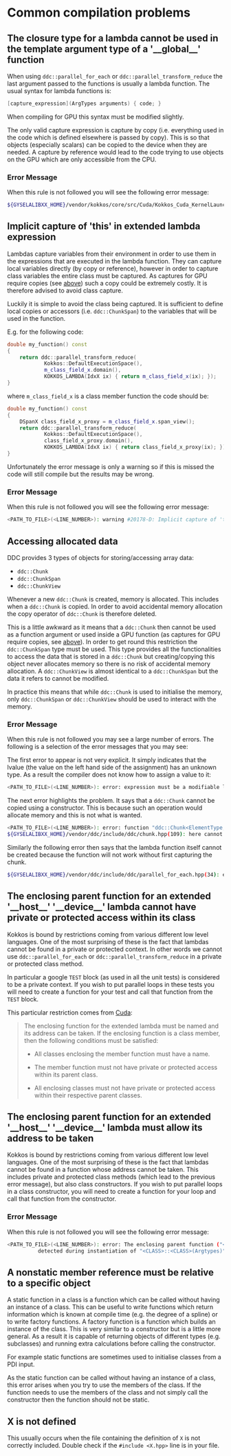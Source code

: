 # Common compilation problems

## The closure type for a lambda cannot be used in the template argument type of a '\_\_global\_\_' function

When using `ddc::parallel_for_each` or `ddc::parallel_transform_reduce` the last argument passed to the functions is usually a lambda function. The usual syntax for lambda functions is:

```cpp
[capture_expression](ArgTypes arguments) { code; }
```

When compiling for GPU this syntax must be modified slightly.

The only valid capture expression is capture by copy (i.e. everything used in the code which is defined elsewhere is passed by copy). This is so that objects (especially scalars) can be copied to the device when they are needed. A capture by reference would lead to the code trying to use objects on the GPU which are only accessible from the CPU.

### Error Message

When this rule is not followed you will see the following error message:

```bash
${GYSELALIBXX_HOME}/vendor/kokkos/core/src/Cuda/Kokkos_Cuda_KernelLaunch.hpp(345): error: The closure type for a lambda ("lambda [](ArgTypes)->void", defined at <PATH_TO_FILE>:<LINE_NUMBER>) cannot be used in the template argument type of a __global__ function template instantiation, unless the lambda is defined within a __device__ or __global__ function, or the flag '-extended-lambda' is specified and the lambda is an extended lambda (a __device__ or __host__ __device__ lambda defined within a __host__ or __host__ __device__ function)
```

## Implicit capture of 'this' in extended lambda expression

Lambdas capture variables from their environment in order to use them in the expressions that are executed in the lambda function. They can capture local variables directly (by copy or reference), however in order to capture class variables the entire class must be captured. As captures for GPU require copies (see [above](#docs_Common_compilation_problems__The_closure_type_for_a_lambda_cannot_be_used_in_the_template_argument_type_of_a____global____function)) such a copy could be extremely costly. It is therefore advised to avoid class capture.

Luckily it is simple to avoid the class being captured. It is sufficient to define local copies or accessors (i.e. `ddc::ChunkSpan`) to the variables that will be used in the function.

E.g. for the following code:

```cpp
double my_function() const 
{   
    return ddc::parallel_transform_reduce(
            Kokkos::DefaultExecutionSpace(),
            m_class_field_x.domain(),
            KOKKOS_LAMBDA(IdxX ix) { return m_class_field_x(ix); });
}
```

where `m_class_field_x` is a class member function the code should be:

```cpp
double my_function() const 
{
    DSpanX class_field_x_proxy = m_class_field_x.span_view();   
    return ddc::parallel_transform_reduce(
            Kokkos::DefaultExecutionSpace(),
            class_field_x_proxy.domain(),
            KOKKOS_LAMBDA(IdxX ix) { return class_field_x_proxy(ix); });
}
```

Unfortunately the error message is only a warning so if this is missed the code will still compile but the results may be wrong.

### Error Message

When this rule is not followed you will see the following error message:

```bash
<PATH_TO_FILE>(<LINE_NUMBER>): warning #20178-D: Implicit capture of 'this' in extended lambda expression
```

## Accessing allocated data

DDC provides 3 types of objects for storing/accessing array data:

- `ddc::Chunk`
- `ddc::ChunkSpan`
- `ddc::ChunkView`

Whenever a new `ddc::Chunk` is created, memory is allocated. This includes when a `ddc::Chunk` is copied. In order to avoid accidental memory allocation the copy operator of `ddc::Chunk` is therefore deleted.

This is a little awkward as it means that a `ddc::Chunk` then cannot be used as a function argument or used inside a GPU function (as captures for GPU require copies, see [above](#docs_Common_compilation_problems__The_closure_type_for_a_lambda_cannot_be_used_in_the_template_argument_type_of_a____global____function)). In order to get round this restriction the `ddc::ChunkSpan` type must be used. This type provides all the functionalities to access the data that is stored in a `ddc::Chunk` but creating/copying this object never allocates memory so there is no risk of accidental memory allocation. A `ddc::ChunkView` is almost identical to a `ddc::ChunkSpan` but the data it refers to cannot be modified.

In practice this means that while `ddc::Chunk` is used to initialise the memory, only `ddc::ChunkSpan` or `ddc::ChunkView` should be used to interact with the memory.

### Error Message

When this rule is not followed you may see a large number of errors. The following is a selection of the error messages that you may see:

The first error to appear is not very explicit. It simply indicates that the lvalue (the value on the left hand side of the assignment) has an unknown type. As a result the compiler does not know how to assign a value to it:

```bash
<PATH_TO_FILE>(<LINE_NUMBER>): error: expression must be a modifiable lvalue
```

The next error highlights the problem. It says that a `ddc::Chunk` cannot be copied using a constructor. This is because such an operation would allocate memory and this is not what is wanted.

```bash
<PATH_TO_FILE>(<LINE_NUMBER>): error: function "ddc::Chunk<ElementType, ddc::DiscreteDomain<DDims...>, Allocator>::Chunk(const ddc::Chunk<ElementType, ddc::DiscreteDomain<DDims...>, Allocator> &) [with ElementType=double, DDims=<Dim1, Dim2,...>, Allocator=ddc::KokkosAllocator<double, Kokkos::CudaSpace>]"
${GYSELALIBXX_HOME}/vendor/ddc/include/ddc/chunk.hpp(109): here cannot be referenced -- it is a deleted function
```

Similarly the following error then says that the lambda function itself cannot be created because the function will not work without first capturing the chunk.

```bash
${GYSELALIBXX_HOME}/vendor/ddc/include/ddc/parallel_for_each.hpp(34): error: function "lambda [](ArgType)->void::<unnamed>(const lambda [](ArgType)->void &)" (declared implicitly) cannot be referenced -- it is a deleted function
```

## The enclosing parent function for an extended '\_\_host\_\_' '\_\_device\_\_' lambda cannot have private or protected access within its class

Kokkos is bound by restrictions coming from various different low level languages. One of the most surprising of these is the fact that lambdas cannot be found in a private or protected context. In other words we cannot use `ddc::parallel_for_each` or `ddc::parallel_transform_reduce` in a private or protected class method.

In particular a google `TEST` block (as used in all the unit tests) is considered to be a private context. If you wish to put parallel loops in these tests you will need to create a function for your test and call that function from the `TEST` block.

This particular restriction comes from [Cuda](https://docs.nvidia.com/cuda/cuda-c-programming-guide/index.html#extended-lambda-restrictions):

> The enclosing function for the extended lambda must be named and its address can be taken. If the enclosing function is a class member, then the following conditions must be satisfied:
>
> - All classes enclosing the member function must have a name.
>
> - The member function must not have private or protected access within its parent class.
>
> - All enclosing classes must not have private or protected access within their respective parent classes.

## The enclosing parent function for an extended '\_\_host\_\_' '\_\_device\_\_' lambda must allow its address to be taken

Kokkos is bound by restrictions coming from various different low level languages. One of the most surprising of these is the fact that lambdas cannot be found in a function whose address cannot be taken. This includes private and protected class methods (which lead to the previous error message), but also class constructors. If you wish to put parallel loops in a class constructor, you will need to create a function for your loop and call that function from the constructor.

### Error Message

When this rule is not followed you will see the following error message:

```bash
<PATH_TO_FILE>(<LINE_NUMBER>): error: The enclosing parent function ("<FUNCTION>") for an extended __host__ __device__ lambda cannot have private or protected access within its class
          detected during instantiation of "<CLASS>::<CLASS>(Argtypes)" 
```

## A nonstatic member reference must be relative to a specific object

A static function in a class is a function which can be called without having an instance of a class. This can be useful to write functions which return information which is known at compile time (e.g. the degree of a spline) or to write factory functions. A factory function is a function which builds an instance of the class. This is very similar to a constructor but is a little more general. As a result it is capable of returning objects of different types (e.g. subclasses) and running extra calculations before calling the constructor.

For example static functions are sometimes used to initialise classes from a PDI input.

As the static function can be called without having an instance of a class, this error arises when you try to use the members of the class. If the function needs to use the members of the class and not simply call the constructor then the function should not be static.

## X is not defined

This usually occurs when the file containing the definition of `X` is not correctly included. Double check if the `#include <X.hpp>` line is in your file.
